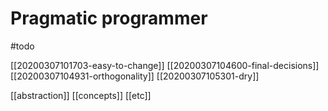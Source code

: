 # Pragmatic programmer

#todo 

[[20200307101703-easy-to-change]]
[[20200307104600-final-decisions]]
[[20200307104931-orthogonality]]
[[20200307105301-dry]]

[[abstraction]]
[[concepts]]
[[etc]]
